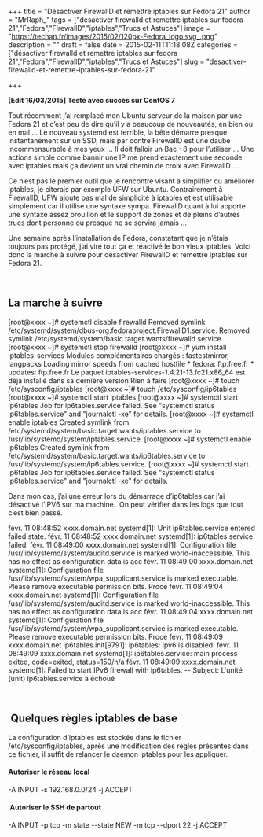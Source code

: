 +++
title = "Désactiver FirewallD et remettre iptables sur Fedora 21"
author = "MrRaph_"
tags = ["désactiver firewalld et remettre iptables sur fedora 21","Fedora","FirewallD","iptables","Trucs et Astuces"]
image = "https://techan.fr/images/2015/02/120px-Fedora_logo.svg_.png"
description = ""
draft = false
date = 2015-02-11T11:18:08Z
categories = ["désactiver firewalld et remettre iptables sur fedora 21","Fedora","FirewallD","iptables","Trucs et Astuces"]
slug = "desactiver-firewalld-et-remettre-iptables-sur-fedora-21"

+++


**[Edit 16/03/2015] Testé avec succès sur CentOS 7**

Tout récemment j’ai remplacé mon Ubuntu serveur de la maison par une Fedora 21 et c’est peu de dire qu’il y a beaucoup de nouveautés, en bien ou en mal … Le nouveau systemd est terrible, la bête démarre presque instantanément sur un SSD, mais par contre FirewallD est une daube incommensurable à mes yeux … Il doit falloir un Bac +8 pour l’utiliser … Une actions simple comme bannir une IP me prend exactement une seconde avec iptables mais ça devient un vrai chemin de croix avec FirewallD …

Ce n’est pas le premier outil que je rencontre visant a simplifier ou améliorer iptables, je citerais par exemple UFW sur Ubuntu. Contrairement à FirewallD, UFW ajoute pas mal de simplicité à iptables et est utilisable simplement car il utilise une syntaxe sympa. FirewallD quant à lui apporte une syntaxe assez brouillon et le support de zones et de pleins d’autres trucs dont personne ou presque ne se servira jamais …

Une semaine après l’installation de Fedora, constatant que je n’étais toujours pas protégé, j’ai viré tout ça et réactivé le bon vieux iptables. Voici donc la marche à suivre pour désactiver FirewallD et remettre iptables sur Fedora 21.

 


## La marche à suivre

[root@xxxx ~]# systemctl disable firewalld Removed symlink /etc/systemd/system/dbus-org.fedoraproject.FirewallD1.service. Removed symlink /etc/systemd/system/basic.target.wants/firewalld.service. [root@xxxx ~]# systemctl stop firewalld [root@xxxx ~]# yum install iptables-services Modules complémentaires chargés : fastestmirror, langpacks Loading mirror speeds from cached hostfile * fedora: ftp.free.fr * updates: ftp.free.fr Le paquet iptables-services-1.4.21-13.fc21.x86_64 est déjà installé dans sa dernière version Rien à faire [root@xxxx ~]# touch /etc/sysconfig/iptables [root@xxxx ~]# touch /etc/sysconfig/ip6tables [root@xxxx ~]# systemctl start iptables [root@xxxx ~]# systemctl start ip6tables Job for ip6tables.service failed. See "systemctl status ip6tables.service" and "journalctl -xe" for details. [root@xxxx ~]# systemctl enable iptables Created symlink from /etc/systemd/system/basic.target.wants/iptables.service to /usr/lib/systemd/system/iptables.service. [root@xxxx ~]# systemctl enable ip6tables Created symlink from /etc/systemd/system/basic.target.wants/ip6tables.service to /usr/lib/systemd/system/ip6tables.service. [root@xxxx ~]# systemctl start ip6tables Job for ip6tables.service failed. See "systemctl status ip6tables.service" and "journalctl -xe" for details.

Dans mon cas, j’ai une erreur lors du démarrage d’ip6tables car j’ai désactivé l’IPV6 sur ma machine.  On peut vérifier dans les logs que tout c’est bien passé.

févr. 11 08:48:52 xxxx.domain.net systemd[1]: Unit ip6tables.service entered failed state. févr. 11 08:48:52 xxxx.domain.net systemd[1]: ip6tables.service failed. févr. 11 08:49:00 xxxx.domain.net systemd[1]: Configuration file /usr/lib/systemd/system/auditd.service is marked world-inaccessible. This has no effect as configuration data is acc févr. 11 08:49:00 xxxx.domain.net systemd[1]: Configuration file /usr/lib/systemd/system/wpa_supplicant.service is marked executable. Please remove executable permission bits. Proce févr. 11 08:49:04 xxxx.domain.net systemd[1]: Configuration file /usr/lib/systemd/system/auditd.service is marked world-inaccessible. This has no effect as configuration data is acc févr. 11 08:49:04 xxxx.domain.net systemd[1]: Configuration file /usr/lib/systemd/system/wpa_supplicant.service is marked executable. Please remove executable permission bits. Proce févr. 11 08:49:09 xxxx.domain.net ip6tables.init[9791]: ip6tables: ipv6 is disabled. févr. 11 08:49:09 xxxx.domain.net systemd[1]: ip6tables.service: main process exited, code=exited, status=150/n/a févr. 11 08:49:09 xxxx.domain.net systemd[1]: Failed to start IPv6 firewall with ip6tables. -- Subject: L'unité (unit) ip6tables.service a échoué

 


##  Quelques règles iptables de base

La configuration d’iptables est stockée dans le fichier /etc/sysconfig/iptables, après une modification des règles présentes dans ce fichier, il suffit de relancer le daemon iptables pour les appliquer.

#### Autoriser le réseau local

-A INPUT -s 192.168.0.0/24 -j ACCEPT

####  Autoriser le SSH de partout

-A INPUT -p tcp -m state --state NEW -m tcp --dport 22 -j ACCEPT

 

 


